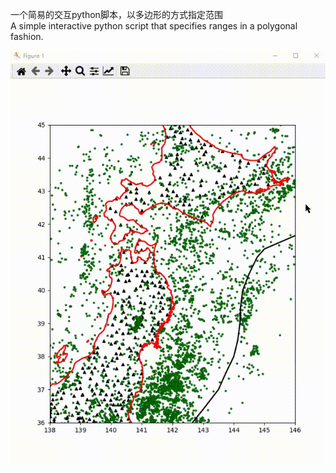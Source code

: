 一个简易的交互python脚本，以多边形的方式指定范围   
A simple interactive python script that specifies ranges in a polygonal fashion.

![test](figs/test.gif)